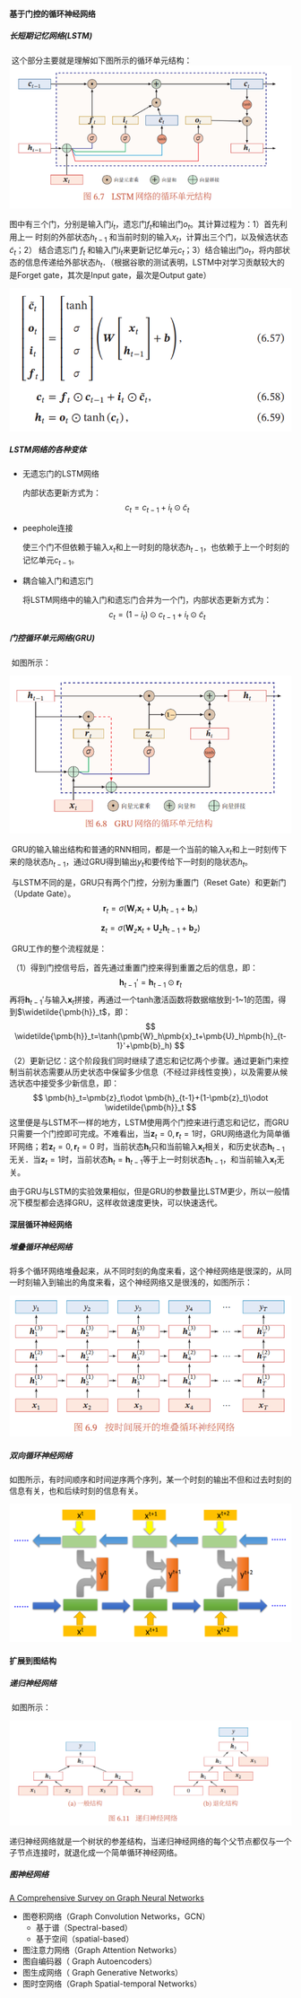 #### 基于门控的循环神经网络

##### 长短期记忆网络(LSTM)

​	这个部分主要就是理解如下图所示的循环单元结构：![image-20210730201905128](../img/循环神经网络部分/LSTM网络的循环单元结构.png)

图中有三个门，分别是输入门${i}_t$，遗忘门${f}_t$和输出门${o}_t$。其计算过程为：1）首先利用上一 时刻的外部状态${h}_{t-1}$ 和当前时刻的输入${x}_t$，计算出三个门，以及候选状态${\widetilde{c}}_t$；2） 结合遗忘门 ${f}_t$ 和输入门${i}_t$来更新记忆单元${c}_t$；3）结合输出门${o}_t$，将内部状态的信息传递给外部状态${h}_t$．（根据谷歌的测试表明，LSTM中对学习贡献较大的是Forget gate，其次是Input gate，最次是Output gate）

![image-20210730202259348](../img/循环神经网络部分/LSTM公式.png)

##### LSTM网络的各种变体

- 无遗忘门的LSTM网络

  内部状态更新方式为：
  $$
  c_t=c_{t-1}+i_{t}\odot\widetilde{c}_t
  $$

- peephole连接

  使三个门不但依赖于输入${x}_t$和上一时刻的隐状态${h}_{t-1}$，也依赖于上一个时刻的记忆单元${c}_{t-1}$。

- 耦合输入门和遗忘门 

  将LSTM网络中的输入门和遗忘门合并为一个门，内部状态更新方式为：
  $$
  c_t=(1-{i}_t)\odot{c}_{t-1}+i_{t}\odot\widetilde{c}_t
  $$

##### 门控循环单元网络(GRU)

​	如图所示：

![image-20210731021134391](../img/循环神经网络部分/GRU.png)

​	GRU的输入输出结构和普通的RNN相同，都是一个当前的输入$x_t$和上一时刻传下来的隐状态$h_{t-1}$，通过GRU得到输出$y_t$和要传给下一时刻的隐状态$h_t$。

​	与LSTM不同的是，GRU只有两个门控，分别为重置门（Reset Gate）和更新门（Update Gate）。
$$
\pmb{r}_t=\sigma(\pmb{W}_r\pmb{x}_t+\pmb{U}_r\pmb{h}_{t-1}+\pmb{b}_r)
$$

$$
\pmb{z}_t=\sigma(\pmb{W}_z\pmb{x}_t+\pmb{U}_z\pmb{h}_{t-1}+\pmb{b}_z)
$$

​	GRU工作的整个流程就是：

​	（1）得到门控信号后，首先通过重置门控来得到重置之后的信息，即：
$$
\pmb{h}_{t-1}'=\pmb{h}_{t-1}\odot \pmb{r}_t
$$
再将$\pmb{h}_{t-1}'$与输入$\pmb{x}_t$拼接，再通过一个tanh激活函数将数据缩放到-1~1的范围，得到$\widetilde{\pmb{h}}_t$，即：
$$
\widetilde{\pmb{h}}_t=\tanh(\pmb{W}_h\pmb{x}_t+\pmb{U}_h\pmb{h}_{t-1}'+\pmb{b}_h)
$$
​	（2）更新记忆：这个阶段我们同时继续了遗忘和记忆两个步骤。通过更新门来控制当前状态需要从历史状态中保留多少信息（不经过非线性变换），以及需要从候选状态中接受多少新信息，即：
$$
\pmb{h}_t=\pmb{z}_t\odot \pmb{h}_{t-1}+(1-\pmb{z}_t)\odot \widetilde{\pmb{h}}_t
$$
这里便是与LSTM不一样的地方，LSTM使用两个门控来进行遗忘和记忆，而GRU只需要一个门控即可完成。不难看出，当$\pmb{z}_t=0,\pmb{r}_t=1$时，GRU网络退化为简单循环网络；若$\pmb{z}_t=0,\pmb{r}_t=0$ 时，当前状态$\pmb{h}_t$只和当前输入$\pmb{x}_t$相关，和历史状态$\pmb{h}_{t-1}$无关．当$\pmb{z}_t=1$时，当前状态$\pmb{h}_t=\pmb{h}_{t-1}$等于上一时刻状态$\pmb{h}_{t-1}$，和当前输入$\pmb{x}_t$无关。

​	由于GRU与LSTM的实验效果相似，但是GRU的参数量比LSTM更少，所以一般情况下模型都会选择GRU，这样收敛速度更快，可以快速迭代。

#### 深层循环神经网络

##### 堆叠循环神经网络

​	将多个循环网络堆叠起来，从不同时刻的角度来看，这个神经网络是很深的，从同一时刻输入到输出的角度来看，这个神经网络又是很浅的，如图所示：

![image-20210730223513633](../img/循环神经网络部分/按时间展开的堆叠循环神经网络.png)

##### 双向循环神经网络

​	如图所示，有时间顺序和时间逆序两个序列，某一个时刻的输出不但和过去时刻的信息有关，也和后续时刻的信息有关。

![image-20210730223812997](../img/循环神经网络部分/双向循环神经网络.png)

#### 扩展到图结构

##### 递归神经网络

​	如图所示：

![image-20210731001939926](../img/循环神经网络部分/递归神经网络.png)

​	递归神经网络就是一个树状的参差结构，当递归神经网络的每个父节点都仅与一个子节点连接时，就退化成一个简单循环神经网络。

##### 图神经网络

[A Comprehensive Survey on Graph Neural Networks](https://arxiv.org/pdf/1901.00596.pdf)

- 图卷积网络（Graph Convolution Networks，GCN）
  - 基于谱（Spectral-based）
  - 基于空间（spatial-based）
- 图注意力网络（Graph Attention Networks）
- 图自编码器（ Graph Autoencoders）
- 图生成网络（ Graph Generative Networks） 
- 图时空网络（Graph Spatial-temporal Networks）

